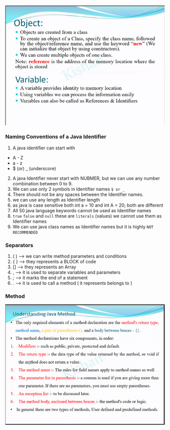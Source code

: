 ![object variable](images/objectvariable.png)

### Naming Conventions of a Java Identifier
1. A java identifier can start with
- A - Z
- a - z
- $ (or) _ (underscore)
2. A java Identifier never start with NUBMER, but we can use any number combination between 0 to 9.
3. We can use only 2 symbols in Identifier names `$ or _ `
4. There should not be any spaces between the Identifier names. 
5. we can use any length as Identifier length
6. as java is case sensitive both int a = 10 and int A = 20; both are different
7. All 50 java language keywords cannot be used as Identifier names
8. `true` `false` and `null` these are `literals` (values) we cannot use them as Identifier names
9. We can use java class names as Identifier names but it is highly `NOT RECOMMENDED`


### Separators
1. ( ) --> we can write method parameters and conditions
2. { } --> they represents a BLOCK of code 
3. [] --> they represents an Array 
4.   ,   --> it is used to separate variables and parameters 
5.   ;   --> it marks the end of a statement 
6.   .   --> it is used to call a method ( it represents belongs to )

### Method
![](images/javamethod.png)